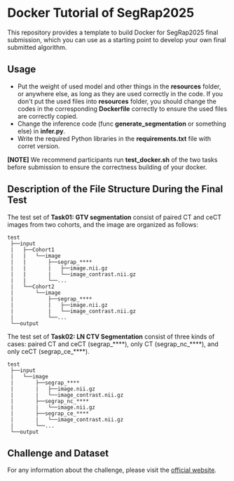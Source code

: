 # Docker Tutorial of SegRap2025
This repository provides a template to build Docker for SegRap2025 final submission, which you can use as a 
starting point to develop your own final submitted algorithm.

## Usage
* Put the weight of used model and other things in the **resources** folder, or anywhere else, as long as they are used correctly in the code. If you don't put the used files into **resources** folder, you should change the codes in the corresponding **Dockerfile** correctly to ensure the used files are correctly copied.
* Change the inference code (func **generate_segmentation** or something else) in **infer.py**.
* Write the required Python libraries in the **requirements.txt** file with corret version.
  
**[NOTE]** We recommend participants run **test_docker.sh** of the two tasks before submission to ensure the correctness building of your docker.

## Description of the File Structure During the Final Test
The test set of **Task01: GTV segmentation** consist of paired CT and ceCT images from two cohorts, and the image are organized as follows:
```
test
 ├──input
 |   ├──Cohort1
 |   |   └──image
 |   |       ├──segrap_****
 |   |       |   ├──image.nii.gz
 |   |       |   └──image_contrast.nii.gz
 |   |       └──...
 |   └──Cohort2
 |       └──image
 |           ├──segrap_****
 |           |   ├──image.nii.gz
 |           |   └──image_contrast.nii.gz
 |           └──...
 └──output
```
The test set of **Task02: LN CTV Segmentation** consist of three kinds of cases: paired CT and ceCT (segrap_\*\*\*\*), only CT (segrap_nc_\*\*\*\*), and only ceCT (segrap_ce_\*\*\*\*).
```
test
 ├──input
 |   └──image
 |       ├──segrap_****
 |       |   ├──image.nii.gz
 |       |   └──image_contrast.nii.gz
 |       ├──segrap_nc_****
 |       |   └──image.nii.gz
 |       ├──segrap_ce_****
 |       |   └──image_contrast.nii.gz
 |       └──...
 └──output
```

## Challenge and Dataset
For any information about the challenge, please visit the [official website](https://hilab-git.github.io/SegRap2025_Challenge/).


